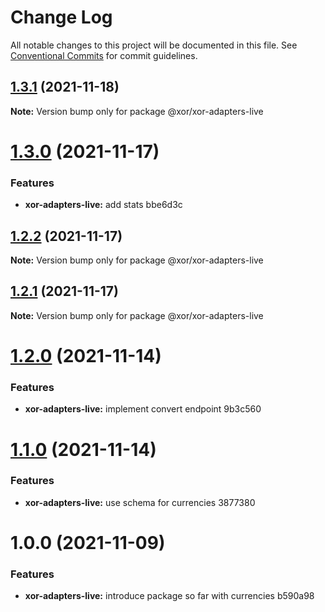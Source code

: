 # Change Log

All notable changes to this project will be documented in this file.
See [Conventional Commits](https://conventionalcommits.org) for commit guidelines.

## [1.3.1](/compare/@xor/xor-adapters-live@1.3.0...@xor/xor-adapters-live@1.3.1) (2021-11-18)

**Note:** Version bump only for package @xor/xor-adapters-live





# [1.3.0](/compare/@xor/xor-adapters-live@1.2.2...@xor/xor-adapters-live@1.3.0) (2021-11-17)


### Features

* **xor-adapters-live:** add stats bbe6d3c





## [1.2.2](/compare/@xor/xor-adapters-live@1.2.1...@xor/xor-adapters-live@1.2.2) (2021-11-17)

**Note:** Version bump only for package @xor/xor-adapters-live





## [1.2.1](/compare/@xor/xor-adapters-live@1.2.0...@xor/xor-adapters-live@1.2.1) (2021-11-17)

**Note:** Version bump only for package @xor/xor-adapters-live





# [1.2.0](/compare/@xor/xor-adapters-live@1.1.0...@xor/xor-adapters-live@1.2.0) (2021-11-14)


### Features

* **xor-adapters-live:** implement convert endpoint 9b3c560





# [1.1.0](/compare/@xor/xor-adapters-live@1.0.0...@xor/xor-adapters-live@1.1.0) (2021-11-14)


### Features

* **xor-adapters-live:** use schema for currencies 3877380





# 1.0.0 (2021-11-09)


### Features

* **xor-adapters-live:** introduce package so far with currencies b590a98
